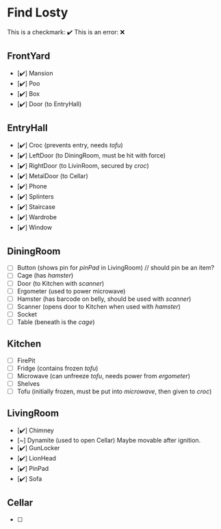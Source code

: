 ﻿# Find Losty

This is a checkmark: ✔️
This is an error: ❌

## FrontYard
- [✔️] Mansion
- [✔️] Poo
- [✔️] Box
- [✔️] Door (to EntryHall)

## EntryHall
- [✔️] Croc (prevents entry, needs *tofu*)
- [✔️] LeftDoor (to DiningRoom, must be hit with force)
- [✔️] RightDoor (to LivinRoom, secured by *croc*)
- [✔️] MetalDoor (to Cellar)
- [✔️] Phone
- [✔️] Splinters
- [✔️] Staircase
- [✔️] Wardrobe
- [✔️] Window

## DiningRoom
- [ ] Button (shows pin for *pinPad* in LivingRoom)        // should pin be an item?
- [ ] Cage (has *hamster*)
- [ ] Door (to Kitchen with *scanner*)
- [ ] Ergometer (used to power microwave)
- [ ] Hamster (has barcode on belly, should be used with *scanner*)
- [ ] Scanner (opens door to Kitchen when used with *hamster*)
- [ ] Socket
- [ ] Table (beneath is the *cage*)

## Kitchen
- [ ] FirePit
- [ ] Fridge (contains frozen *tofu*)
- [ ] Microwave (can unfreeze *tofu*, needs power from *ergometer*)
- [ ] Shelves
- [ ] Tofu (initially frozen, must be put into *microwave*, then given to *croc*)

## LivingRoom
- [✔️] Chimney
- [~] Dynamite (used to open Cellar) Maybe movable after ignition.
- [✔️] GunLocker
- [✔️] LionHead
- [✔️] PinPad
- [✔️] Sofa

## Cellar
- [ ]